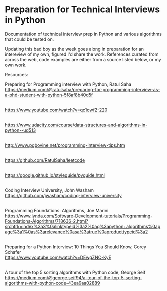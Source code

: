 # Preparation for Technical Interviews in Python
Documentation of technical interview prep in Python and various algorithms that could be tested on.

Updating this bad boy as the week goes along in preparation for an intereview of my own, figured I'd share the work. References curated from across the web, code examples are either from a source listed below, or my own work.

Resources:

Preparing for Programming interview with Python, Ratul Saha <br />
https://medium.com/@ratulsaha/preparing-for-programming-interview-as-a-phd-student-with-python-5f8af8b40d5f <br /><br />


https://www.youtube.com/watch?v=qc1owf2-220  <br /><br />

https://www.udacity.com/course/data-structures-and-algorithms-in-python--ud513 <br /><br />

http://www.pgbovine.net/programming-interview-tips.htm <br /><br />

https://github.com/RatulSaha/leetcode <br /><br />

https://google.github.io/styleguide/pyguide.html <br /><br />

Coding Interview University, John Washam <br />
https://github.com/jwasham/coding-interview-university <br /><br />

Programming Foundations: Algorithms, Joe Marini <br />
https://www.lynda.com/Software-Development-tutorials/Programming-Foundations-Algorithms/718636-2.html?srchtrk=index%3a3%0alinktypeid%3a2%0aq%3apython+algorithms%0apage%3a1%0as%3arelevance%0asa%3atrue%0aproducttypeid%3a2<br /><br />

Preparing for a Python Interview: 10 Things You Should Know, Corey Schafer <br />
https://www.youtube.com/watch?v=DEwgZNC-KyE <br /><br />

A tour of the top 5 sorting algorithms with Python code, George Seif <br />https://medium.com/@george.seif94/a-tour-of-the-top-5-sorting-algorithms-with-python-code-43ea9aa02889<br />

